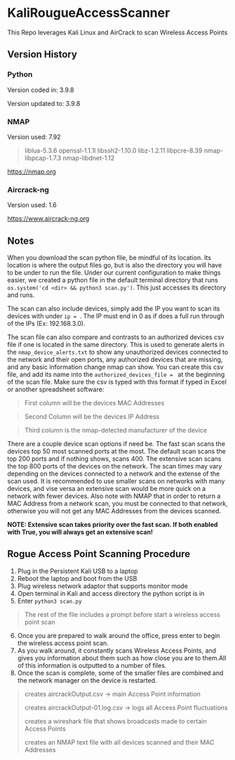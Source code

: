 # KaliRougueAccessScanner
This Repo leverages Kali Linux and AirCrack to scan Wireless Access Points

## Version History
### Python
Version coded in: 3.9.8

Version updated to: 3.9.8
### NMAP
Version used: 7.92
> liblua-5.3.6
> openssl-1.1.1l
> libssh2-1.10.0
> libz-1.2.11
> libpcre-8.39
> nmap-libpcap-1.7.3
> nmap-libdnet-1.12

https://nmap.org
### Aircrack-ng
Version used: 1.6

https://www.aircrack-ng.org

## Notes
When you download the scan python file, be mindful of its location. Its location is where the output files go, but is also the directory you will have to be under to run the file. Under our current configuration to make things easier, we created a python file in the default terminal directory that runs `os.system('cd <dir> && python3 scan.py')`. This just accesses its directory and runs.

The scan can also include devices, simply add the IP you want to scan its devices with under `ip = `. The IP must end in 0 as if does a full run through of the IPs (Ex: 192.168.3.0).

The scan file can also compare and contrasts to an authorized devices csv file if one is located in the same directory. This is used to generate alerts in the `nmap_device_alerts.txt` to show any unauthorized devices connected to the network and their open ports, any authorized devices that are missing, and any basic information change nmap can show. You can create this csv file, and add its name into the `authorized_devices_file = ` at the beginning of the scan file. Make sure the csv is typed with this format if typed in Excel or another spreadsheet software:

> First column will be the devices MAC Addresses

> Second Column will be the devices IP Address

> Third column is the nmap-detected manufacturer of the device

There are a couple device scan options if need be. The fast scan scans the devices top 50 most scanned ports at the most. The default scan scans the top 200 ports and if nothing shows, scans 400. The extensive scan scans the top 800 ports of the devices on the network. The scan times may vary depending on the devices connected to a network and the extense of the scan used. It is recommended to use smaller scans on networks with many devices, and vise versa an extensive scan would be more quick on a network with fewer devices. Also note with NMAP that in order to return a MAC Address from a network scan, you must be connected to that network, otherwise you will not get any MAC Addresses from the devices scanned. 

**NOTE: Extensive scan takes priority over the fast scan. If both enabled with True, you will always get an extensive scan!**


## Rogue Access Point Scanning Procedure

1. Plug in the Persistent Kali USB to a laptop
2. Reboot the laptop and boot from the USB
3. Plug wireless network adaptor that supports monitor mode
4. Open terminal in Kali and access directory the python script is in
5. Enter `python3 scan.py`

> The rest of the file includes a prompt before start a wireless access point scan

6. Once you are prepared to walk around the office, press enter to begin the wireless access point scan.
7. As you walk around, it constantly scans Wireless Access Points, and gives you information about them such as how close you are to them.All of this information is outputted to a number of files.
8. Once the scan is complete, some of the smaller files are combined and the network manager on the device is restarted.
> creates aircrackOutput.csv -> main Access Point information
> 
> creates aircrackOutput-01.log.csv -> logs all Access Point fluctuations
> 
> creates a wireshark file that shows broadcasts made to certain Access Points
> 
> creates an NMAP text file with all devices scanned and their MAC Addresses

